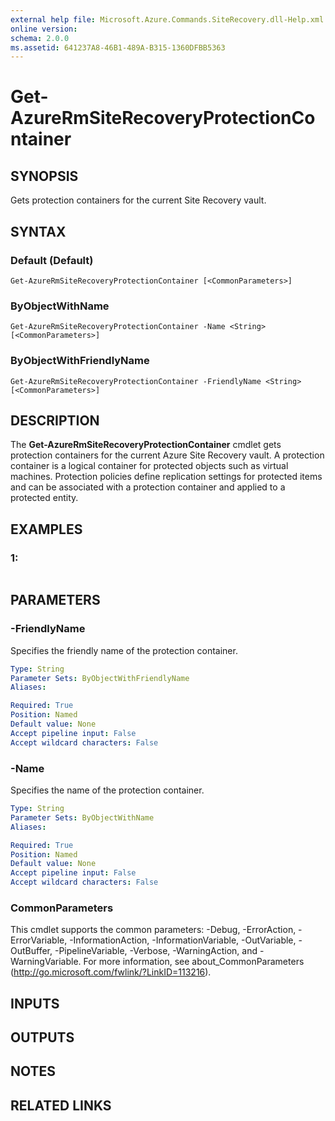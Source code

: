 ```yaml
---
external help file: Microsoft.Azure.Commands.SiteRecovery.dll-Help.xml
online version: 
schema: 2.0.0
ms.assetid: 641237A8-46B1-489A-B315-1360DFBB5363
---
```


# Get-AzureRmSiteRecoveryProtectionContainer

## SYNOPSIS
Gets protection containers for the current Site Recovery vault.

## SYNTAX

### Default (Default)
```
Get-AzureRmSiteRecoveryProtectionContainer [<CommonParameters>]
```

### ByObjectWithName
```
Get-AzureRmSiteRecoveryProtectionContainer -Name <String> [<CommonParameters>]
```

### ByObjectWithFriendlyName
```
Get-AzureRmSiteRecoveryProtectionContainer -FriendlyName <String> [<CommonParameters>]
```

## DESCRIPTION
The **Get-AzureRmSiteRecoveryProtectionContainer** cmdlet gets protection containers for the current Azure Site Recovery vault.
A protection container is a logical container for protected objects such as virtual machines.
Protection policies define replication settings for protected items and can be associated with a protection container and applied to a protected entity.

## EXAMPLES

### 1:
```

```

## PARAMETERS

### -FriendlyName
Specifies the friendly name of the protection container.

```yaml
Type: String
Parameter Sets: ByObjectWithFriendlyName
Aliases: 

Required: True
Position: Named
Default value: None
Accept pipeline input: False
Accept wildcard characters: False
```

### -Name
Specifies the name of the protection container.

```yaml
Type: String
Parameter Sets: ByObjectWithName
Aliases: 

Required: True
Position: Named
Default value: None
Accept pipeline input: False
Accept wildcard characters: False
```

### CommonParameters
This cmdlet supports the common parameters: -Debug, -ErrorAction, -ErrorVariable, -InformationAction, -InformationVariable, -OutVariable, -OutBuffer, -PipelineVariable, -Verbose, -WarningAction, and -WarningVariable. For more information, see about_CommonParameters (http://go.microsoft.com/fwlink/?LinkID=113216).

## INPUTS

## OUTPUTS

## NOTES

## RELATED LINKS


